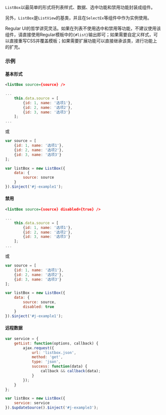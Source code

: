 `ListBox`以最简单的形式将列表样式、数据、选中功能和禁用功能封装成组件。

另外，`ListBox`是`ListView`的基类，并且在`SelectEx`等组件中作为实例使用。

Regular UI的哲学讲究灵活。如果在列表不使用选中和禁用等功能，不建议使用该组件，请直接使用Regular模板中的`{#list}`输出即可；如果需要自定义样式，可以直接重写CSS并覆盖模板；如果需要扩展功能可以直接继承该类，进行功能上的扩充。

### 示例
#### 基本形式

<div id="j-example1"></div>

```xml
<listBox source={source} />
```

```javascript
...
    this.data.source = [
        {id: 1, name: '选项1'},
        {id: 2, name: '选项2'},
        {id: 3, name: '选项3'}
    ];
...
```

或

```javascript
var source = [
    {id: 1, name: '选项1'},
    {id: 2, name: '选项2'},
    {id: 3, name: '选项3'}
];

var listBox = new ListBox({
    data: {
        source: source
    }
}).$inject('#j-example1');
```

#### 禁用

<div id="j-example2"></div>

```xml
<listBox source={source} disabled={true} />
```

```javascript
...
    this.data.source = [
        {id: 1, name: '选项1'},
        {id: 2, name: '选项2'},
        {id: 3, name: '选项3'}
    ];
...
```

或

```javascript
var source = [
    {id: 1, name: '选项1'},
    {id: 2, name: '选项2'},
    {id: 3, name: '选项3'}
];

var listBox = new ListBox({
    data: {
        source: source,
        disabled: true
    }
}).$inject('#j-example1');
```

#### 远程数据

<div id="j-example3"></div>

```javascript
var service = {
    getList: function(options, callback) {
        ajax.request({
            url: 'listbox.json',
            method: 'get',
            type: 'json',
            success: function(data) {
                callback && callback(data);
            }
        });
    }
};

var listBox = new ListBox({
    service: service
}).$updateSource().$inject('#j-example3');
```